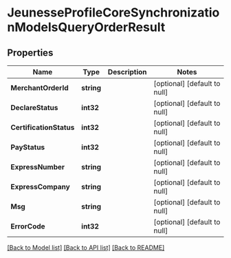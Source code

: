 # JeunesseProfileCoreSynchronizationModelsQueryOrderResult

## Properties
Name | Type | Description | Notes
------------ | ------------- | ------------- | -------------
**MerchantOrderId** | **string** |  | [optional] [default to null]
**DeclareStatus** | **int32** |  | [optional] [default to null]
**CertificationStatus** | **int32** |  | [optional] [default to null]
**PayStatus** | **int32** |  | [optional] [default to null]
**ExpressNumber** | **string** |  | [optional] [default to null]
**ExpressCompany** | **string** |  | [optional] [default to null]
**Msg** | **string** |  | [optional] [default to null]
**ErrorCode** | **int32** |  | [optional] [default to null]

[[Back to Model list]](../README.md#documentation-for-models) [[Back to API list]](../README.md#documentation-for-api-endpoints) [[Back to README]](../README.md)


